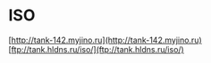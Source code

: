 # ISO
[http://tank-142.myjino.ru](http://tank-142.myjino.ru)
[ftp://tank.hldns.ru/iso/](ftp://tank.hldns.ru/iso/)
